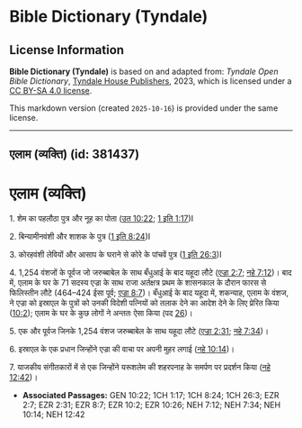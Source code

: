 # Bible Dictionary (Tyndale)

## License Information

**Bible Dictionary (Tyndale)** is based on and adapted from: _Tyndale Open Bible Dictionary_, [Tyndale House Publishers](https://tyndaleopenresources.com/), 2023, which is licensed under a [CC BY-SA 4.0 license](https://creativecommons.org/licenses/by-sa/4.0/legalcode.en).

This markdown version (created `2025-10-16`) is provided under the same license.



--------------------------------

## एलाम (व्यक्ति) (id: 381437)

एलाम (व्यक्ति)
==============

1\. शेम का पहलौठा पुत्र और नूह का पोता ([उत 10:22](https://ref.ly/Gen10:22); [1 इति 1:17](https://ref.ly/1Chr1:17))I

2\. बिन्यामीनवंशी और शाशक के पुत्र ([1 इति 8:24](https://ref.ly/1Chr8:24))I

3\. कोरहवंशी लेवियों और आसाप के घराने से कोरे के पांचवें पुत्र ([1 इति 26:3](https://ref.ly/1Chr26:3))I

4\. 1,254 वंशजों के पूर्वज जो जरुब्बाबेल के साथ बँधुआई के बाद यहूदा लौटे ([एज्रा 2:7](https://ref.ly/Ezra2:7); [नहे 7:12](https://ref.ly/Neh7:12))। बाद में, एलाम के घर के 71 सदस्य एज्रा के साथ राजा अर्तक्षत्र प्रथम के शासनकाल के दौरान फारस से फिलिस्तीन लौटे (464–424 ईसा पूर्व; [एज्रा 8:7](https://ref.ly/Ezra8:7))। बँधुआई के बाद यहूदा में, शकन्याह, एलाम के वंशज, ने एज्रा को इस्राएल के पुत्रों को उनकी विदेशी पत्नियों को तलाक देने का आदेश देने के लिए प्रेरित किया ([10:2](https://ref.ly/Ezra10:2)); एलाम के घर के कुछ लोगों ने अन्ततः ऐसा किया (पद [26](https://ref.ly/Ezra10:26))।

5\. एक और पूर्वज जिनके 1,254 वंशज जरुब्बाबेल के साथ यहूदा लौटे ([एज्रा 2:31](https://ref.ly/Ezra2:31); [नहे 7:34](https://ref.ly/Neh7:34))।

6\. इस्राएल के एक प्रधान जिन्होंने एज्रा की वाचा पर अपनी मुहर लगाई ([नहे 10:14](https://ref.ly/Neh10:14))।

7\. याजकीय संगीतकारों में से एक जिन्होंने यरूशलेम की शहरपनाह के समर्पण पर प्रदर्शन किया ([नहे 12:42](https://ref.ly/Neh12:42))।

* **Associated Passages:** GEN 10:22; 1CH 1:17; 1CH 8:24; 1CH 26:3; EZR 2:7; EZR 2:31; EZR 8:7; EZR 10:2; EZR 10:26; NEH 7:12; NEH 7:34; NEH 10:14; NEH 12:42

